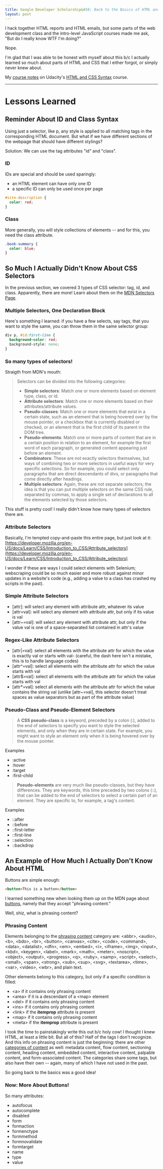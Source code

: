 ```yaml
---
title: Google Developer Scholarship&#58; Back to the Basics of HTML and CSS
layout: post
---
```


I hack together HTML reports and HTML emails, but some parts of the web development class and
the intro-level JavaScript courses made me ask, "But do I really know WTF I'm doing?"  

Nope.

I'm glad that I was able to be honest with myself about this b/c I actually learned so much
about parts of HTML and CSS that I either forgot, or simply never knew about.  

My [course notes](https://github.com/krbnite/GoogleDeveloperScholarship2018/tree/master/Round1/Supplementary-Courses/02__HTML-and-CSS)
on Udacity's [HTML and CSS Syntax](https://eu.udacity.com/course/html-and-css-syntax--ud001) course.

-----------------------------------------------

# Lessons Learned
## Reminder About ID and Class Syntax
Using just a selector, like p, any style is applied to all matching tags in the corresponding
HTML document.  But what if we have different sections of the webpage that should have different stylings?

Solution: We can use the tag attributes "id" and "class".

### ID
IDs are special and should be used sparingly: 
* an HTML element can have only one ID
* a specific ID can only be used once per page
```css
#site-description {
  color: red;
}
```

### Class
More generally, you will style collections of elements -- and for this, you need the class attribute.
```css
.book-summary {
  color: blue;
}
```

## So Much I Actually Didn't Know About CSS Selectors
In the previous section, we covered 3 types of CSS selector: tag, id, and class.  Apparently,
there are more!  Learn about them on the [MDN Selectors Page](https://developer.mozilla.org/en-US/docs/Learn/CSS/Introduction_to_CSS/Selectors).

### Multiple Selectors, One Declaration Block
Here's something I learned: if you have a few selects, say tags, that you want to style the same,
you can throw them in the same selector group:
```css
div p, #id:first-line {
  background-color: red;
  background-style: none;
}
```

### So many types of selectors!
Straigth from MDN's mouth:
> Selectors can be divided into the following categories:
>
> * **Simple selectors**: Match one or more elements based on element type, class, or id.
> * **Attribute selectors**: Match one or more elements based on their attributes/attribute values.
> * **Pseudo-classes**: Match one or more elements that exist in a certain state, such as an element that is being hovered over by the mouse
>   pointer, or a checkbox that is currently disabled or checked, or an element that is the first child of its parent in the DOM tree.
> * **Pseudo-elements**: Match one or more parts of content that are in a certain position in relation to an element, for example the first 
>   word of each paragraph, or generated content appearing just before an element.
> * **Combinators**: These are not exactly selectors themselves, but ways of combining two or more selectors in useful ways for very specific 
>   selections. So for example, you could select only paragraphs that are direct descendants of divs, or paragraphs that come directly 
>   after headings.
> * **Multiple selectors**: Again, these are not separate selectors; the idea is that you can put multiple selectors on the same CSS rule, 
>   separated by commas, to apply a single set of declarations to all the elements selected by those selectors.

This stuff is pretty cool!  I really didn't know how many types of selectors there are.

### Attribute Selectors 
Basically, I'm tempted copy-and-paste this entire page, but just look at it: [https://developer.mozilla.org/en-US/docs/Learn/CSS/Introduction_to_CSS/Attribute_selectors](https://developer.mozilla.org/en-US/docs/Learn/CSS/Introduction_to_CSS/Attribute_selectors)

I wonder if these are ways I could select elements with Selenium; webscraping could be so much easier and more
robust against minor updates in a website's code (e.g., adding a value to a class has crashed my scripts in the past).

### Simple Attribute Selectors
* [attr]: will select any element with attribute attr, whatever its value
* [attr=val]: will select any element with attribute attr, but only if its value is val
* [attr~=val]: will select any element with attribute attr, but only if the value val is one of a space-separated list contained in attr's value

### Regex-Like Attribute Selectors
* [attr|=val]: select all elements with the attribute attr for which the value is exactly val or starts with val- (careful, the dash here isn't a mistake, this is to handle language codes)
* [attr^=val]: select all elements with the attribute attr for which the value starts with val
* [attr$=val]: select all elements with the attribute attr for which the value starts with val
* [attr\*=val]: select all elements with the attribute attr for which the value contains the string val (unlike [attr~=val], this selector doesn't treat spaces as value separators but as part of the attribute value)

### Pseudo-Class and Pseudo-Element Selectors
> A **CSS pseudo-class** is a keyword, preceded by a colon (:), added to the end of selectors to specify you want to style the selected elements, and only when they are in certain state. For example, you might want to style an element only when it is being hovered over by the mouse pointer.

Examples
* :active
* :hover
* :target
* :first-child

> **Pseudo-elements** are very much like pseudo-classes, but they have differences. They are keywords, this time preceded by two colons (::), that can be added to the end of selectors to select a certain part of an element.  They are specific to, for example, a tag's content.

Examples
* ::after
* ::before
* ::first-letter
* ::first-line
* ::selection
* ::backdrop

## An Example of How Much I Actually Don't Know About HTML
Buttons are simple enough:
```html
<button>This is a button</button>
```

I learned something new when looking them up on the MDN page about 
[buttons](https://developer.mozilla.org/en-US/docs/Web/HTML/Element/button), namely that
they accept "phrasing content."
 
Well, shiz, what is phrasing content?
 
### Phrasing Content
Elements belonging to the [phrasing content](https://developer.mozilla.org/en-US/docs/Web/Guide/HTML/Content_categories#Phrasing_content)
category are: \<abbr>, \<audio>, \<b>, \<bdo>, \<br>, \<button>, \<canvas>, \<cite>, \<code>, \<command>, \<data>,
\<datalist>, \<dfn>, \<em>, \<embed>, \<i>, \<iframe>, \<img>, \<input>, \<kbd>, \<keygen>, \<label>, \<mark>, \<math>,
\<meter>, \<noscript>, \<object>, \<output>, \<progress>, \<q>, \<ruby>, \<samp>, \<script>, \<select>, \<small>, 
\<span>, \<strong>, \<sub>, \<sup>, \<svg>, \<textarea>, \<time>, \<var>, \<video>, \<wbr>, and plain text.
 
Other elements belong to this category, but only if a specific condition is filled:
* \<a> if it contains only phrasing content
* \<area> if it is a descendant of a \<map> element
* \<del> if it contains only phrasing content
* \<ins> if it contains only phrasing content
* \<link> if the <strong>itemprop</strong> attribute is present
* \<map> if it contains only phrasing content
* \<meta> if the <strong>itemprop</strong> attribute is present
 
I took the time to painstakingly write this out b/c holy cow! I thought I knew HTML, at least a little
bit.  But all of this?  Half of the tags I don't recognize.  And this info on phrasing content is
just the beginning: there are other [categories of content](https://developer.mozilla.org/en-US/docs/Web/Guide/HTML/Content_categories)
as well: metadata content, flow content, sectioning content, heading content, embedded content, interactive content,
palpable content, and form-associated content.  The categories share some tags, but also have their own -- again, many of
which I have not used in the past.
 
So going back to the basics was a good idea!
 
### Now: More About Buttons!
So many attributes:
* autofocus
* autocomplete
* disabled
* form
* formaction
* formenctype
* formmethod
* formnovalidate
* formtarget
* name
* type
* value

